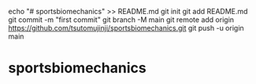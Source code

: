 echo "# sportsbiomechanics" >> README.md
git init
git add README.md
git commit -m "first commit"
git branch -M main
git remote add origin https://github.com/tsutomujinji/sportsbiomechanics.git
git push -u origin main
# sportsbiomechanics
